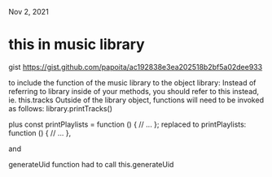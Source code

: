 Nov 2, 2021

# this in music library

gist
https://gist.github.com/papoita/ac192838e3ea202518b2bf5a02dee933

to include the function of the music library to the object library:
Instead of referring to library inside of your methods, you should refer to this instead, ie. this.tracks
Outside of the library object, functions will need to be invoked as follows: library.printTracks()

plus 
const printPlaylists = function () {
    // ...
};
replaced to
printPlaylists: function () {
    // ...
  },

  and

  generateUid function had to call this.generateUid